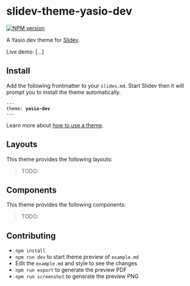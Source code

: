 # slidev-theme-yasio-dev

[![NPM version](https://img.shields.io/npm/v/slidev-theme-yasio-dev?color=3AB9D4&label=)](https://www.npmjs.com/package/slidev-theme-yasio-dev)

A Yasio.dev theme for [Slidev](https://github.com/slidevjs/slidev).

Live demo: [...]

## Install

Add the following frontmatter to your `slides.md`. Start Slidev then it will prompt you to install the theme automatically.

<pre><code>---
theme: <b>yasio-dev</b>
---</code></pre>

Learn more about [how to use a theme](https://sli.dev/themes/use).

## Layouts

This theme provides the following layouts:

> TODO:

## Components

This theme provides the following components:

> TODO:

## Contributing

- `npm install`
- `npm run dev` to start theme preview of `example.md`
- Edit the `example.md` and style to see the changes
- `npm run export` to generate the preview PDF
- `npm run screenshot` to generate the preview PNG
